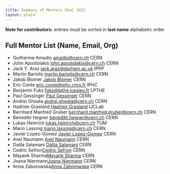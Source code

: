 ```yaml
---
title: Summary of Mentors GSoC 2022
layout: plain
---
```


**Note for contributors:** entries must be sorted in **last name** alphabetic order

## Full Mentor List (Name, Email, Org)
* Guilherme Amadio [amadio@cern.ch](mailto:amadio@cern.ch) CERN
* John Apostolakis [john.apostolakis@cern.ch](mailto:john.apostolakis@cern.ch) CERN
* Jack Y. Araz [jack.araz@durham.ac.uk](mailto:jack.araz@durham.ac.uk) IPPP
* Martin Barisits [martin.barisits@cern.ch](mailto:martin.barisits@cern.ch) CERN
* Jakob Blomer [Jakob Blomer](mailto:jblomer@cern.ch) CERN
* Eric Conte [eric.conte@iphc.cnrs.fr](mailto:eric.conte@iphc.cnrs.fr) IPHC
* Benjamin Fuks [fuks@lpthe.jussieu.fr](mailto:fuks@lpthe.jussieu.fr) LPTHE
* Paul Gessinger [Paul Gessinger](mailto:paul.gessinger@cern.ch) CERN
* Andrei Gheata [andrei.gheata@cern.ch](mailto:andrei.gheata@cern.ch) CERN
* Hadrien Grasland [Hadrien Grasland](mailto:hadrien.grasland@ijclab.in2p3.fr) IJCLab
* Bernhard Manfred Gruber [bernhard.manfred.gruber@cern.ch](mailto:bernhard.manfred.gruber@cern.ch) CERN
* Benedikt Hegner [benedikt.hegner@cern.ch](mailto:benedikt.hegner@cern.ch) CERN
* Lukas Heinrich [lukas.heinrich@cern.ch](mailto:lukas.heinrich@cern.ch) TUM
* Mario Lassnig [mario.lassnig@cern.ch](mailto:mario.lassnig@cern.ch) CERN
* Javier Lopez-Gomez [Javier Lopez-Gomez](mailto:j.lopez@cern.ch) CERN
* Axel Naumann [Axel Naumann](mailto:Axel.Naumann@cern.ch) CERN
* Dalila Salamani [Dalila Salamani](mailto:dalila.salamani@cern.ch) CERN
* Cedric Sefron[Cedric Sefron](mailto:cedric.sefron@cern.ch) CERN
* Mayank Sharma[Mayank Sharma](mailto:mayank.sharma@cern.ch) CERN
* Joana Niermann[Joana Niermann](mailto:joana.niermann@cern.ch) CERN
* Anna Zaborowska[Anna Zaborowska](mailto:anna.zaborowska@cern.ch) CERN
